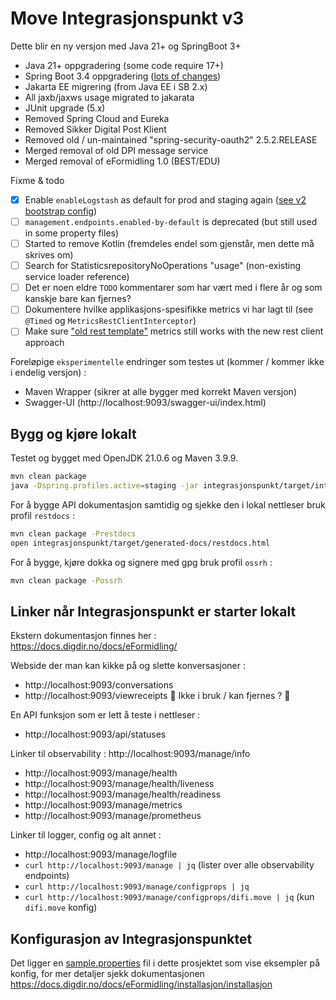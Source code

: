 # Move Integrasjonspunkt v3

Dette blir en ny versjon med Java 21+ og SpringBoot 3+

- Java 21+ oppgradering (some code require 17+)
- Spring Boot 3.4 oppgradering ([lots of changes](https://github.com/spring-projects/spring-boot/wiki/Spring-Boot-3.4-Release-Notes))
- Jakarta EE migrering (from Java EE i SB 2.x)
- All jaxb/jaxws usage migrated to jakarata
- JUnit upgrade (5.x)
- Removed Spring Cloud and Eureka
- Removed Sikker Digital Post Klient
- Removed old / un-maintained "spring-security-oauth2" 2.5.2.RELEASE
- Merged removal of old DPI message service
- Merged removal of eFormidling 1.0 (BEST/EDU)

Fixme & todo
- [x] Enable `enableLogstash` as default for prod and staging again ([see v2 bootstrap config](https://github.com/felleslosninger/efm-integrasjonspunkt/blob/main/integrasjonspunkt/src/main/resources/config/bootstrap.yml))
- [ ] `management.endpoints.enabled-by-default` is deprecated (but still used in some property files)
- [ ] Started to remove Kotlin (fremdeles endel som gjenstår, men dette må skrives om)
- [ ] Search for StatisticsrepositoryNoOperations "usage" (non-existing service loader reference)
- [ ] Det er noen eldre `TODO` kommentarer som har vært med i flere år og som kanskje bare kan fjernes?
- [ ] Dokumentere hvilke applikasjons-spesifikke metrics vi har lagt til (see `@Timed` og `MetricsRestClientInterceptor`)
- [ ] Make sure ["old rest template"](https://digdir.atlassian.net/browse/MOVE-2438) metrics still works with the new rest client approach 

Foreløpige `eksperimentelle` endringer som testes ut (kommer / kommer ikke i endelig versjon) :
- Maven Wrapper (sikrer at alle bygger med korrekt Maven versjon)
- Swagger-UI (http://localhost:9093/swagger-ui/index.html)

## Bygg og kjøre lokalt 
Testet og bygget med OpenJDK 21.0.6 og Maven 3.9.9.

```bash
mvn clean package
java -Dspring.profiles.active=staging -jar integrasjonspunkt/target/integrasjonspunkt.jar
```

For å bygge API dokumentasjon samtidig og sjekke den i lokal nettleser bruk profil `restdocs` :
```bash
mvn clean package -Prestdocs
open integrasjonspunkt/target/generated-docs/restdocs.html
```

For å bygge, kjøre dokka og signere med gpg bruk profil `ossrh` :
```bash
mvn clean package -Possrh
```

## Linker når Integrasjonspunkt er starter lokalt
Ekstern dokumentasjon finnes her : https://docs.digdir.no/docs/eFormidling/

Webside der man kan kikke på og slette konversasjoner :
- http://localhost:9093/conversations
- http://localhost:9093/viewreceipts  🚨 Ikke i bruk / kan fjernes ? 🚨

En API funksjon som er lett å teste i nettleser :
- http://localhost:9093/api/statuses

Linker til observability :
  http://localhost:9093/manage/info
- http://localhost:9093/manage/health
- http://localhost:9093/manage/health/liveness
- http://localhost:9093/manage/health/readiness
- http://localhost:9093/manage/metrics
- http://localhost:9093/manage/prometheus

Linker til logger, config og alt annet :
- http://localhost:9093/manage/logfile
- `curl http://localhost:9093/manage | jq` (lister over alle observability endpoints)
- `curl http://localhost:9093/manage/configprops | jq`
- `curl http://localhost:9093/manage/configprops/difi.move | jq` (kun `difi.move` konfig)

## Konfigurasjon av Integrasjonspunktet
Det ligger en [sample.properties](integrasjonspunkt-local.sample.properties) fil i dette prosjektet som vise eksempler på konfig,
for mer detaljer sjekk dokumentasjonen https://docs.digdir.no/docs/eFormidling/installasjon/installasjon
